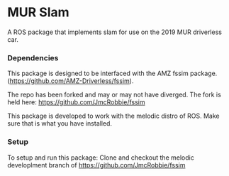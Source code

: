 # MUR Slam 
A ROS package that implements slam for use on the 2019 MUR driverless car. 

### Dependencies
This package is designed to be interfaced with the AMZ fssim package. (https://github.com/AMZ-Driverless/fssim). 

The repo has been forked and may or may not have diverged. The fork is held here: https://github.com/JmcRobbie/fssim

This package is developed to work with the melodic distro of ROS. Make sure that is what you have installed. 

### Setup 
To setup and run this package:
Clone and checkout the melodic developlment branch of https://github.com/JmcRobbie/fssim